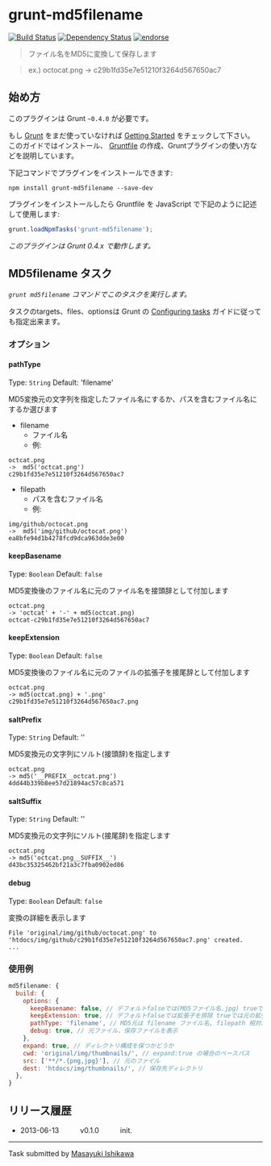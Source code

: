 # grunt-md5filename
[![Build Status](https://travis-ci.org/ishikawam/grunt-md5filename.png?branch=master)](https://travis-ci.org/ishikawam/grunt-md5filename)
[![Dependency Status](https://gemnasium.com/ishikawam/grunt-md5filename.png)](https://gemnasium.com/ishikawam/grunt-md5filename)
[![endorse](https://api.coderwall.com/m_ishikawa/endorsecount.png)](https://coderwall.com/m_ishikawa)

> ファイル名をMD5に変換して保存します
  
> ex.) octocat.png -> c29b1fd35e7e51210f3264d567650ac7


## 始め方
このプラグインは Grunt `~0.4.0` が必要です。

もし [Grunt](http://gruntjs.com/) をまだ使っていなければ [Getting Started](http://gruntjs.com/getting-started) をチェックして下さい。
このガイドではインストール、 [Gruntfile](http://gruntjs.com/sample-gruntfile) の作成、Gruntプラグインの使い方などを説明しています。

下記コマンドでプラグインをインストールできます:

```shell
npm install grunt-md5filename --save-dev
```

プラグインをインストールしたら Gruntfile を JavaScript で下記のように記述して使用します:

```js
grunt.loadNpmTasks('grunt-md5filename');
```

*このプラグインは Grunt 0.4.x で動作します。*


## MD5filename タスク
_`grunt md5filename` コマンドでこのタスクを実行します。_

タスクのtargets、files、optionsは Grunt の [Configuring tasks](http://gruntjs.com/configuring-tasks) ガイドに従っても指定出来ます。
 
### オプション

#### pathType
Type: `String`
Default: 'filename'

MD5変換元の文字列を指定したファイル名にするか、パスを含むファイル名にするか選びます

* filename
  * ファイル名
  * 例:

```
octcat.png
->  md5('octcat.png')
c29b1fd35e7e51210f3264d567650ac7
```

* filepath
  * パスを含むファイル名
  * 例:

```
img/github/octocat.png
->  md5('img/github/octocat.png')
ea8bfe94d1b4278fcd9dca963dde3e00
```

#### keepBasename
Type: `Boolean`
Default: `false`

MD5変換後のファイル名に元のファイル名を接頭辞として付加します

```
octcat.png
-> 'octcat' + '-' + md5(octcat.png)
octcat-c29b1fd35e7e51210f3264d567650ac7
```

#### keepExtension
Type: `Boolean`
Default: `false`

MD5変換後のファイル名に元のファイルの拡張子を接尾辞として付加します

```
octcat.png
-> md5(octcat.png) + '.png'
c29b1fd35e7e51210f3264d567650ac7.png
```

#### saltPrefix
Type: `String`
Default: ''

MD5変換元の文字列にソルト(接頭辞)を指定します

```
octcat.png
-> md5('__PREFIX__octcat.png')
4dd44b339b8ee57d21894ac57c8ca571
```

#### saltSuffix
Type: `String`
Default: ''

MD5変換元の文字列にソルト(接尾辞)を指定します

```
octcat.png
-> md5('octcat.png__SUFFIX__')
d43bc35325462bf21a3c7fba0902ed86
```

#### debug
Type: `Boolean`
Default: `false`

変換の詳細を表示します

```
File 'original/img/github/octocat.png' to 'htdocs/img/github/c29b1fd35e7e51210f3264d567650ac7.png' created.
...
```

### 使用例

```js
md5filename: {
  build: {
	options: {
	  keepBasename: false, // デフォルトfalseでは(MD5ファイル名.jpg) trueでは(元のファイル名-MD5ファイル名.jpg)
	  keepExtension: true, // デフォルトfalseでは拡張子を排除 trueでは元の拡張子を付与
	  pathType: 'filename', // MD5元は filename ファイル名, filepath 相対パス
	  debug: true, // 元ファイル、保存ファイルを表示
	},
	expand: true, // ディレクトリ構成を保つかどうか
	cwd: 'original/img/thumbnails/', // expand:true の場合のベースパス
	src: ['**/*.{png,jpg}'], // 元のファイル
	dest: 'htdocs/img/thumbnails/', // 保存先ディレクトリ
  },
}
```


## リリース履歴

 * 2013-06-13   v0.1.0   init.

---

Task submitted by [Masayuki Ishikawa](https://github.com/ishikawam)

